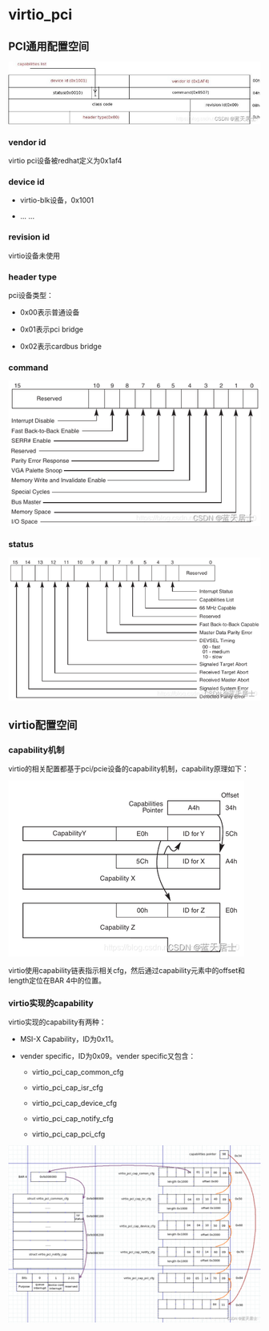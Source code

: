 # virtio_pci

## PCI通用配置空间

![](virtio_pci.assets/59ae51229b5d62739e9a42c1db17fe42dd1563e1.png)

### vendor id

virtio pci设备被redhat定义为0x1af4

### device id

- virtio-blk设备，0x1001

- ... ...

### revision id

virtio设备未使用

### header type

pci设备类型：

- 0x00表示普通设备

- 0x01表示pci bridge

- 0x02表示cardbus bridge

### command

![](virtio_pci.assets/2d2c660b25d0a8f533dd5adcd1da0cceabad815c.png)

### status

![](virtio_pci.assets/0656c62ee3ccf8f4d64caa3660ad067e659b4287.png)

## virtio配置空间

### capability机制

virtio的相关配置都基于pci/pcie设备的capability机制，capability原理如下：

![](virtio_pci.assets/e878d792b572a0034a772c1d96f85edfe3d7ed48.png)

virtio使用capability链表指示相关cfg，然后通过capability元素中的offset和length定位在BAR 4中的位置。

### virtio实现的capability

virtio实现的capability有两种：

- MSI-X Capability，ID为0x11。

- vender specific，ID为0x09。vender specific又包含：
  
  - virtio_pci_cap_common_cfg
  
  - virtio_pci_cap_isr_cfg
  
  - virtio_pci_cap_device_cfg
  
  - virtio_pci_cap_notify_cfg
  
  - virtio_pci_cap_pci_cfg

![](virtio_pci.assets/2ec037f863b0a9be1e354e8482c7ae78c01d45af.png)
